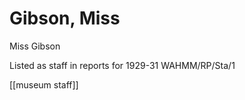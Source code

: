 # Gibson, Miss

Miss Gibson

Listed as staff in reports for 1929-31 WAHMM/RP/Sta/1

\[\[museum staff\]\]

